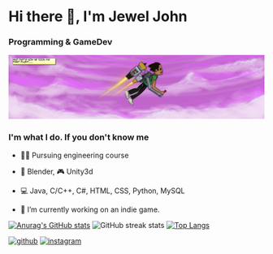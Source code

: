 # Hi there 👋, I'm Jewel John
### Programming & GameDev
![Programming & GameDev](https://github.com/jewelvjohn/jewelvjohn/blob/main/Jetpack.jpg)

### I'm what I do. If you don't know me 
- 👨‍🔧 Pursuing engineering course
- 🚀 Blender, 🎮 Unity3d
- 💻 Java, C/C++, C#, HTML, CSS, Python, MySQL

- 🔭 I’m currently working on an indie game. 

[![Anurag's GitHub stats](https://github-readme-stats-phi-nine-43.vercel.app/api?username=jewelvjohn&show_icons=true&theme=gotham)](https://github.com/jewelvjohn/github-readme-stats)
![GitHub streak stats](https://streak-stats.demolab.com/?user=jewelvjohn&theme=gotham)
[![Top Langs](https://github-readme-stats.vercel.app/api/top-langs/?username=jewelvjohn&theme=gotham)](https://github.com/anuraghazra/github-readme-stats)  

[<img src='https://cdn.jsdelivr.net/npm/simple-icons@3.0.1/icons/github.svg' alt='github' height='40'>](https://github.com/jewelvjohn.github.io)  [<img src='https://cdn.jsdelivr.net/npm/simple-icons@3.0.1/icons/instagram.svg' alt='instagram' height='40'>](https://www.instagram.com/jewelvjohn/)  
